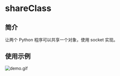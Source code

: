 # shareClass

## 简介

让两个 Python 程序可以共享一个对象，使用 socket 实现。

## 使用示例

![demo.gif](https://s2.loli.net/2022/05/29/4tWksTNU5dLR9jG.gif)

